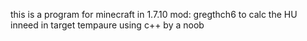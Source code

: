 this is a program for minecraft
in 1.7.10 mod: gregthch6
to calc the HU inneed in target tempaure
using c++ by a noob